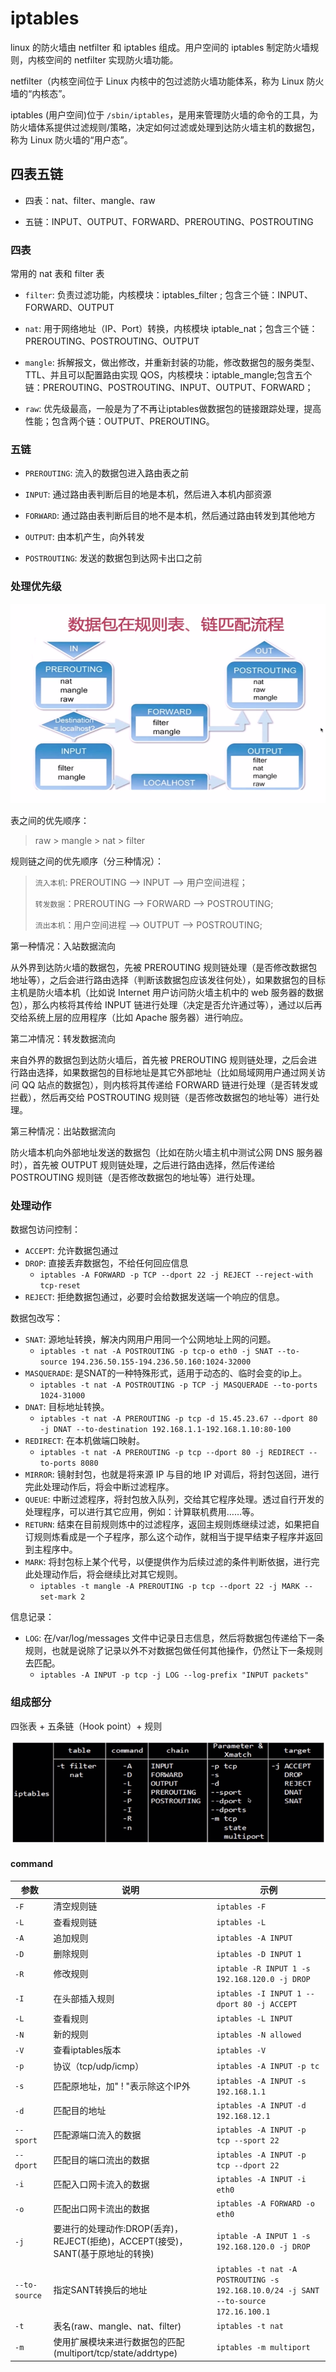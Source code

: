# iptables

linux 的防火墙由 netfilter 和 iptables 组成。用户空间的 iptables 制定防火墙规则，内核空间的 netfilter 实现防火墙功能。

netfilter（内核空间位于 Linux 内核中的包过滤防火墙功能体系，称为 Linux 防火墙的“内核态”。

iptables (用户空间)位于 `/sbin/iptables`，是用来管理防火墙的命令的工具，为防火墙体系提供过滤规则/策略，决定如何过滤或处理到达防火墙主机的数据包，称为 Linux 防火墙的“用户态”。

## 四表五链

- 四表：nat、filter、mangle、raw

- 五链：INPUT、OUTPUT、FORWARD、PREROUTING、POSTROUTING

### 四表

常用的 nat 表和 filter 表

- `filter`: 负责过滤功能，内核模块：iptables_filter ; 包含三个链：INPUT、FORWARD、OUTPUT

- `nat`: 用于网络地址（IP、Port）转换，内核模块 iptable_nat；包含三个链：PREROUTING、POSTROUTING、OUTPUT

- `mangle`: 拆解报文，做出修改，并重新封装的功能，修改数据包的服务类型、TTL、并且可以配置路由实现 QOS，内核模块：iptable_mangle;包含五个链：PREROUTING、POSTROUTING、INPUT、OUTPUT、FORWARD；

- `raw`: 优先级最高，一般是为了不再让iptables做数据包的链接跟踪处理，提高性能；包含两个链：OUTPUT、PREROUTING。

### 五链

- `PREROUTING`: 流入的数据包进入路由表之前

- `INPUT`: 通过路由表判断后目的地是本机，然后进入本机内部资源

- `FORWARD`: 通过路由表判断后目的地不是本机，然后通过路由转发到其他地方

- `OUTPUT`: 由本机产生，向外转发

- `POSTROUTING`: 发送的数据包到达网卡出口之前

### 处理优先级

![数据包在四表五链中的匹配流程](../_media/iptables.png)

表之间的优先顺序：

> raw > mangle > nat > filter

规则链之间的优先顺序（分三种情况）：

> `流入本机`: PREROUTING --> INPUT --> 用户空间进程；
>
> `转发数据`：PREROUTING --> FORWARD --> POSTROUTING;
>
> `流出本机`：用户空间进程 --> OUTPUT --> POSTROUTING;

第一种情况：入站数据流向

从外界到达防火墙的数据包，先被 PREROUTING 规则链处理（是否修改数据包地址等），之后会进行路由选择（判断该数据包应该发往何处），如果数据包的目标主机是防火墙本机（比如说 Internet 用户访问防火墙主机中的 web 服务器的数据包），那么内核将其传给 INPUT 链进行处理（决定是否允许通过等），通过以后再交给系统上层的应用程序（比如 Apache 服务器）进行响应。

第二冲情况：转发数据流向

来自外界的数据包到达防火墙后，首先被 PREROUTING 规则链处理，之后会进行路由选择，如果数据包的目标地址是其它外部地址（比如局域网用户通过网关访问 QQ 站点的数据包），则内核将其传递给 FORWARD 链进行处理（是否转发或拦截），然后再交给 POSTROUTING 规则链（是否修改数据包的地址等）进行处理。

第三种情况：出站数据流向

防火墙本机向外部地址发送的数据包（比如在防火墙主机中测试公网 DNS 服务器时），首先被 OUTPUT 规则链处理，之后进行路由选择，然后传递给 POSTROUTING 规则链（是否修改数据包的地址等）进行处理。

### 处理动作

数据包访问控制：

- `ACCEPT`: 允许数据包通过
- `DROP`: 直接丢弃数据包，不给任何回应信息
  - `iptables -A FORWARD -p TCP --dport 22 -j REJECT --reject-with tcp-reset`
- `REJECT`: 拒绝数据包通过，必要时会给数据发送端一个响应的信息。

数据包改写：

- `SNAT`: 源地址转换，解决内网用户用同一个公网地址上网的问题。
  - `iptables -t nat -A POSTROUTING -p tcp-o eth0 -j SNAT --to-source 194.236.50.155-194.236.50.160:1024-32000`
- `MASQUERADE`: 是SNAT的一种特殊形式，适用于动态的、临时会变的ip上。
  - `iptables -t nat -A POSTROUTING -p TCP -j MASQUERADE --to-ports 1024-31000`
- `DNAT`: 目标地址转换。
  - `iptables -t nat -A PREROUTING -p tcp -d 15.45.23.67 --dport 80 -j DNAT --to-destination 192.168.1.1-192.168.1.10:80-100`
- `REDIRECT`: 在本机做端口映射。
  - `iptables -t nat -A PREROUTING -p tcp --dport 80 -j REDIRECT --to-ports 8080`
- `MIRROR`: 镜射封包，也就是将来源 IP 与目的地 IP 对调后，将封包送回，进行完此处理动作后，将会中断过滤程序。
- `QUEUE`: 中断过滤程序，将封包放入队列，交给其它程序处理。透过自行开发的处理程序，可以进行其它应用，例如：计算联机费用……等。
- `RETURN`: 结束在目前规则炼中的过滤程序，返回主规则炼继续过滤，如果把自订规则炼看成是一个子程序，那么这个动作，就相当于提早结束子程序并返回到主程序中。
- `MARK`: 将封包标上某个代号，以便提供作为后续过滤的条件判断依据，进行完此处理动作后，将会继续比对其它规则。
  - `iptables -t mangle -A PREROUTING -p tcp --dport 22 -j MARK --set-mark 2`

信息记录：

- `LOG`: 在/var/log/messages 文件中记录日志信息，然后将数据包传递给下一条规则，也就是说除了记录以外不对数据包做任何其他操作，仍然让下一条规则去匹配。
  - `iptables -A INPUT -p tcp -j LOG --log-prefix "INPUT packets"`

### 组成部分

四张表 + 五条链（Hook point）+ 规则

![规则组成](../_media/iptables-cmd.png)

#### command

|参数|说明|示例|
|-|-|-|
|`-F`|清空规则链|`iptables -F`|
|`-L`|查看规则链|`iptables -L`|
|`-A`|追加规则|`iptables -A INPUT`|
|`-D`|删除规则|`iptables -D INPUT 1`|
|`-R`|修改规则|`iptable -R INPUT 1 -s 192.168.120.0 -j DROP`|
|`-I`|在头部插入规则|`iptables -I INPUT 1 --dport 80 -j ACCEPT`|
|`-L`|查看规则|`iptables -L INPUT`|
|`-N`|新的规则|`iptables -N allowed`|
|`-V`|查看iptables版本|`iptables -V`|
|`-p`|协议（tcp/udp/icmp）|`iptables -A INPUT -p tc`|
|`-s`|匹配原地址，加" ! "表示除这个IP外|`iptables -A INPUT -s 192.168.1.1`|
|`-d`|匹配目的地址|`iptables -A INPUT -d 192.168.12.1`|
|`--sport`|匹配源端口流入的数据|`iptables -A INPUT -p tcp --sport 22`|
|`--dport`|匹配目的端口流出的数据|`iptables -A INPUT -p tcp --dport 22`|
|`-i`|匹配入口网卡流入的数据|`iptables -A INPUT -i eth0`|
|`-o`|匹配出口网卡流出的数据|`iptables -A FORWARD -o eth0`|
|`-j`|要进行的处理动作:DROP(丢弃)，REJECT(拒绝)，ACCEPT(接受)，SANT(基于原地址的转换)|`iptable -A INPUT 1 -s 192.168.120.0 -j DROP`|
|`--to-source`|指定SANT转换后的地址|`iptables -t nat -A POSTROUTING -s 192.168.10.0/24 -j SANT --to-source 172.16.100.1`|
|`-t`|表名(raw、mangle、nat、filter)|`iptables -t nat`|
|`-m`|使用扩展模块来进行数据包的匹配(multiport/tcp/state/addrtype)|`iptables -m multiport`|
